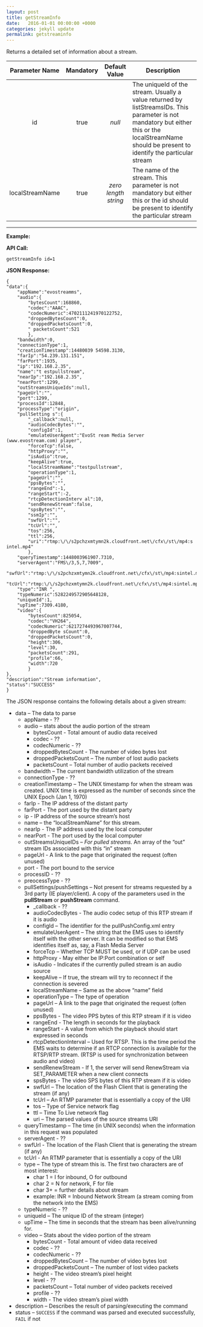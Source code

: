 ```yaml
---
layout: post
title: getStreamInfo
date:   2016-01-01 00:00:00 +0000
categories: jekyll update
permalink: getstreaminfo
---
```


Returns a detailed set of information about a stream.

| **Parameter Name** | **Mandatory** |  **Default Value**   | **Description**                          |
| :----------------: | :-----------: | :------------------: | ---------------------------------------- |
|         id         |     true      |        *null*        | The uniqueId of the stream. Usually a value returned by listStreamsIDs. This parameter is not mandatory but either this or the localStreamName should be present to identify the particular stream |
|  localStreamName   |     true      | *zero length string* | The name of the stream. This parameter is not mandatory but either this or the id should be present to identify the particular stream |



------

**Example:**

**API Call:**

``` 
getStreamInfo id=1
```

**JSON Response:**

``` 
{
"data":{
    "appName":"evostreamms",
    "audio":{
        "bytesCount":168860,
        "codec":"AAAC",
        "codecNumeric":4702111241970122752,
        "droppedBytesCount":0,
        "droppedPacketsCount":0,
        " packetsCount":521
        },
    "bandwidth":0,
    "connectionType":1,
    "creationTimestamp":14480039 54598.3130,
    "farIp":"54.239.131.151",
    "farPort":1935,
    "ip":"192.168.2.35",
    "name":"t estpullstream",
    "nearIp":"192.168.2.35",
    "nearPort":1299,
    "outStreamsUniqueIds":null,
    "pageUrl":"",
    "port":1299,
    "processId":12848,
    "processType":"origin",
    "pullSetting s":{
        "_callback":null,
        "audioCodecBytes":"",
        "configId":1,
        "emulateUserAgent":"EvoSt ream Media Server (www.evostream.com) player",
        "forceTcp":false,
        "httpProxy":"",
        "isAudio":true,
        "keepAlive":true,
        "localStreamName":"testpullstream",
        "operationType":1,
        "pageUrl":"",
        "ppsBytes":"",
        "rangeEnd":-1,
        "rangeStart":-2,
        "rtcpDetectionInterv al":10,
        "sendRenewStream":false,
        "spsBytes":"",
        "ssmIp":"",
        "swfUrl":"",
        "tcUrl":"",
        "tos":256,
        "ttl":256,
        "uri":"rtmp:\/\/s2pchzxmtymn2k.cloudfront.net\/cfx\/st\/mp4:s intel.mp4"
        },
    "queryTimestamp":1448003961907.7310,
    "serverAgent":"FMS\/3,5,7,7009",
    "swfUrl":"rtmp:\/\/s2pchzxmtymn2k.cloudfront.net\/cfx\/st\/mp4:sintel.mp4",
    "tcUrl":"rtmp:\/\/s2pchzxmtymn2k.cloudfront.net\/cfx\/st\/mp4:sintel.mp4",
    "type":"INR ",
    "typeNumeric":5282249572905648128,
    "uniqueId":1,
    "upTime":7309.4180,
    "video":{
        "bytesCount":825054,
        "codec":"VH264",
        "codecNumeric":6217274493967007744,
        "droppedByte sCount":0,
        "droppedPacketsCount":0,
        "height":306,
        "level":30,
        "packetsCount":291,
        "profile":66,
        "width":720
        }
},
"description":"Stream information",
"status":"SUCCESS"
}
```

The JSON response contains the following details about a given stream:

- data – The data to parse
  - appName - ??
  - audio – stats about the audio portion of the stream
    - bytesCount - Total amount of audio data received
    - codec - ??
    - codecNumeric - ??
    - droppedBytesCount - The number of video bytes lost
    - droppedPacketsCount – The number of lost audio packets
    - packetsCount – Total number of audio packets received
  - bandwidth – The current bandwidth utilization of the stream
  - connectionType - ??
  - creationTimestamp – The UNIX timestamp for when the stream was created. UNIX time is expressed as the number of seconds since the UNIX Epoch (Jan 1, 1970)
  - farIp - The IP address of the distant party
  - farPort - The port used by the distant party
  - ip - IP address of the source stream’s host
  - name – the “localStreamName” for this stream.
  - nearIp - The IP address used by the local computer
  - nearPort - The port used by the local computer
  - outStreamsUniqueIDs – *For pulled streams*. An array of the “out” stream IDs associated with this “in” stream
  - pageUrl - A link to the page that originated the request (often unused)
  - port - The port bound to the service
  - processID - ??
  - preocessType - ??
  - pullSettings/pushSettings – Not present for streams requested by a 3rd party (IE player/client). A copy of the parameters used in the **pullStream** or **pushStream** command.
    - \_callback - ??
    - audioCodecBytes - The audio codec setup of this RTP stream if it is audio
    - configId – The identifier for the pullPushConfig.xml entry
    - emulateUserAgent – The string that the EMS uses to identify itself with the other server. It can be modified so that EMS identifies itself as, say, a Flash Media Server
    - forceTcp – Whether TCP MUST be used, or if UDP can be used
    - httpProxy - May either be IP:Port combination or self
    - isAudio - Indicates if the currently pulled stream is an audio source
    - keepAlive – If true, the stream will try to reconnect if the connection is severed
    - localStreamName – Same as the above “name” field
    - operationType – The type of operation
    - pageUrl – A link to the page that originated the request (often unused)
    - ppsBytes - The video PPS bytes of this RTP stream if it is video
    - rangeEnd - The length in seconds for the playback
    - rangeStart - A value from which the playback should start expressed in seconds
    - rtcpDetectionInterval – Used for RTSP. This is the time period the EMS waits to determine if an RTCP connection is available for the RTSP/RTP stream. (RTSP is used for synchronization between audio and video)
    - sendRenewStream - If 1, the server will send RenewStream via SET\_PARAMETER when a new client connects
    - spsBytes - The video SPS bytes of this RTP stream if it is video
    - swfUrl – The location of the Flash Client that is generating the stream (if any)
    - tcUrl – An RTMP parameter that is essentially a copy of the URI
    - tos – Type of Service network flag
    - ttl – Time To Live network flag
    - uri – The parsed values of the source streams URI
  - queryTimestamp – The time (in UNIX seconds) when the information in this request was populated
  - serverAgent - ??
  - swfUrl - The location of the Flash Client that is generating the stream (if any)
  - tcUrl - An RTMP parameter that is essentially a copy of the URI
  - type – The type of stream this is. The first two characters are of most interest:
    - char 1 = I for inbound, O for outbound
    - char 2 = N for network, F for file
    - char 3+ = further details about stream
    - example: INR = Inbound Network Stream (a stream coming from the network into the EMS)
  - typeNumeric - ??
  - uniqueId – The unique ID of the stream (integer)
  - upTime – The time in seconds that the stream has been alive/running for.
  - video – Stats about the video portion of the stream
    - bytesCount - Total amount of video data received
    - codec - ??
    - codecNumeric - ??
    - droppedBytesCount – The number of video bytes lost
    - droppedPacketsCount – The number of lost video packets
    - height - The video stream’s pixel height
    - level - ??
    - packetsCount – Total number of video packets received
    - profile - ??
    - width - The video stream’s pixel width
- description – Describes the result of parsing/executing the command
- status – `SUCCESS` if the command was parsed and executed successfully, `FAIL` if not

